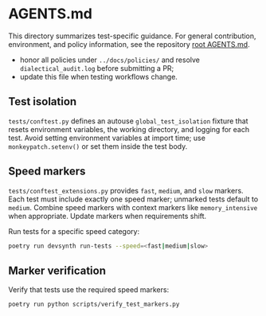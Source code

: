 # AGENTS.md

This directory summarizes test-specific guidance. For general contribution, environment, and policy information, see the repository [root AGENTS.md](../AGENTS.md).

- honor all policies under `../docs/policies/` and resolve `dialectical_audit.log` before submitting a PR;
- update this file when testing workflows change.

## Test isolation

`tests/conftest.py` defines an autouse `global_test_isolation` fixture that resets environment variables, the working directory, and logging for each test. Avoid setting environment variables at import time; use `monkeypatch.setenv()` or set them inside the test body.

## Speed markers

`tests/conftest_extensions.py` provides `fast`, `medium`, and `slow` markers. Each test must include exactly one speed marker; unmarked tests default to `medium`. Combine speed markers with context markers like `memory_intensive` when appropriate. Update markers when requirements shift.

Run tests for a specific speed category:

```bash
poetry run devsynth run-tests --speed=<fast|medium|slow>
```

## Marker verification

Verify that tests use the required speed markers:

```bash
poetry run python scripts/verify_test_markers.py
```
